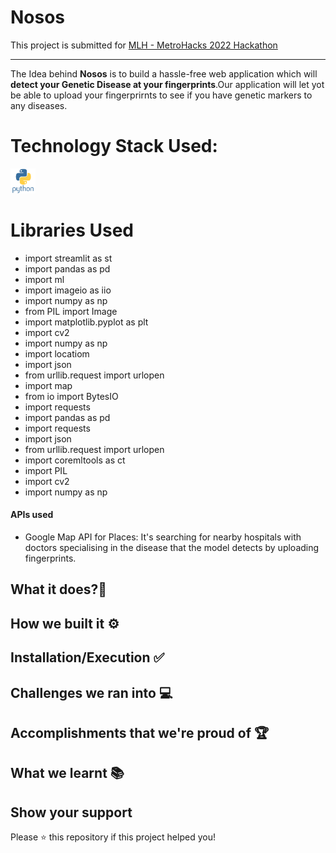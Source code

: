 # Nosos


This project is submitted for [MLH - MetroHacks 2022 Hackathon](https://metrohacks-2022.devpost.com/)

---

The Idea behind **Nosos** is to build a hassle-free web application which will **detect your Genetic Disease at your fingerprints**.Our application will let yot be able to upload your fingerprirnts to see if you have genetic markers to any diseases.

# Technology Stack Used:
<a href="#" target="_blank" rel="noreferrer"> <img src="https://raw.githubusercontent.com/devicons/devicon/master/icons/python/python-original-wordmark.svg" alt="html5" width="40" height="40"/> </a>

# Libraries Used 
- import streamlit as st
- import pandas as pd
- import ml
- import imageio as iio
- import numpy as np
- from PIL import Image
- import matplotlib.pyplot as plt
- import cv2
- import numpy as np
- import locatiom
- import json
- from urllib.request import urlopen
- import map
- from io import BytesIO
- import requests
- import pandas as pd
- import requests
- import json
- from urllib.request import urlopen
- import coremltools as ct
- import PIL
- import cv2
- import numpy as np

#### APIs used
- Google Map API for Places: It's searching for nearby hospitals with doctors specialising in the disease that the model detects by uploading fingerprints.

## What it does?🤔

## How we built it ⚙️

## Installation/Execution ✅



## Challenges we ran into 💻


## Accomplishments that we're proud of 🏆


## What we learnt 📚

## Show your support

Please ⭐️ this repository if this project helped you!

